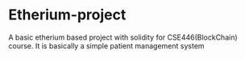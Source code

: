 # Etherium-project
A basic etherium based project with solidity for CSE446(BlockChain) course. It is basically a simple patient management system
